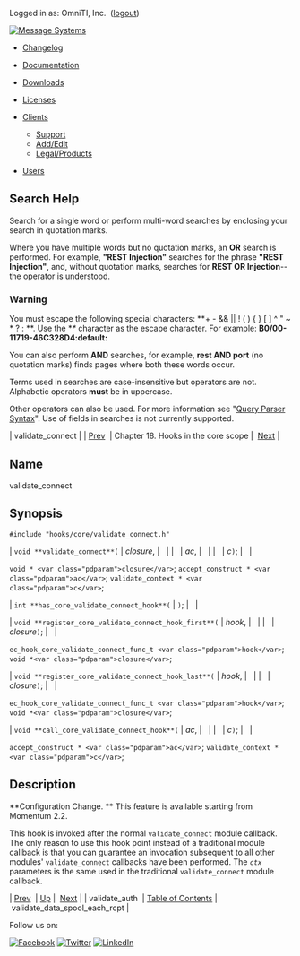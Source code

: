 Logged in as: OmniTI, Inc.  ([logout](https://support.messagesystems.com/logout.php))

[![Message Systems](https://support.messagesystems.com/images/ms-white205.png)](https://support.messagesystems.com/start.php) 

*   [Changelog](https://support.messagesystems.com/start.php?show=changelog)
*   [Documentation](https://support.messagesystems.com/docs/)
*   [Downloads](https://support.messagesystems.com/start.php)

*   [Licenses](https://support.messagesystems.com/license_summary.php)
*   <a href="">Clients</a>
    *   [Support](https://support.messagesystems.com/cs.php)
    *   [Add/Edit](https://support.messagesystems.com/edit_client.php)
    *   [Legal/Products](https://support.messagesystems.com/edit_products.php)
*   [Users](https://support.messagesystems.com/edit_customer.php)

## Search Help

Search for a single word or perform multi-word searches by enclosing your search in quotation marks.

Where you have multiple words but no quotation marks, an **OR** search is performed. For example, **"REST Injection"** searches for the phrase **"REST Injection"**, and, without quotation marks, searches for **REST OR Injection**--the operator is understood.

### Warning

You must escape the following special characters: **+ - && || ! ( ) { } [ ] ^ " ~ * ? : \**. Use the **\** character as the escape character. For example: **B0/00-11719-46C328D4\:default\:**

You can also perform **AND** searches, for example, **rest AND port** (no quotation marks) finds pages where both these words occur.

Terms used in searches are case-insensitive but operators are not. Alphabetic operators **must** be in uppercase.

Other operators can also be used. For more information see "[Query Parser Syntax](https://lucene.apache.org/core/old_versioned_docs/versions/3_0_0/queryparsersyntax.html)". Use of fields in searches is not currently supported.

| validate_connect |
| [Prev](extending.hooks.core.validate_auth.php)  | Chapter 18. Hooks in the core scope |  [Next](extending.hooks.core.validate_data_spool_each_rcpt.php) |

<a name="extending.hooks.core.validate_connect"></a>
## Name

validate_connect

## Synopsis

`#include "hooks/core/validate_connect.h"`

| `void **validate_connect**(` | <var class="pdparam">closure</var>, |   |
|   | <var class="pdparam">ac</var>, |   |
|   | <var class="pdparam">c</var>`)`; |   |

`void * <var class="pdparam">closure</var>`;
`accept_construct * <var class="pdparam">ac</var>`;
`validate_context * <var class="pdparam">c</var>`;

| `int **has_core_validate_connect_hook**(` | `)`; |   |

| `void **register_core_validate_connect_hook_first**(` | <var class="pdparam">hook</var>, |   |
|   | <var class="pdparam">closure</var>`)`; |   |

`ec_hook_core_validate_connect_func_t <var class="pdparam">hook</var>`;
`void *<var class="pdparam">closure</var>`;

| `void **register_core_validate_connect_hook_last**(` | <var class="pdparam">hook</var>, |   |
|   | <var class="pdparam">closure</var>`)`; |   |

`ec_hook_core_validate_connect_func_t <var class="pdparam">hook</var>`;
`void *<var class="pdparam">closure</var>`;

| `void **call_core_validate_connect_hook**(` | <var class="pdparam">ac</var>, |   |
|   | <var class="pdparam">c</var>`)`; |   |

`accept_construct * <var class="pdparam">ac</var>`;
`validate_context * <var class="pdparam">c</var>`;<a name="idp23061728"></a>
## Description

**Configuration Change. ** This feature is available starting from Momentum 2.2.

This hook is invoked after the normal `validate_connect` module callback. The only reason to use this hook point instead of a traditional module callback is that you can guarantee an invocation subsequent to all other modules' `validate_connect` callbacks have been performed. The *`ctx`* parameters is the same used in the traditional `validate_connect` module callback.

| [Prev](extending.hooks.core.validate_auth.php)  | [Up](extending.hooks.core.php) |  [Next](extending.hooks.core.validate_data_spool_each_rcpt.php) |
| validate_auth  | [Table of Contents](index.php) |  validate_data_spool_each_rcpt |

Follow us on:

[![Facebook](https://support.messagesystems.com/images/icon-facebook.png)](http://www.facebook.com/messagesystems) [![Twitter](https://support.messagesystems.com/images/icon-twitter.png)](http://twitter.com/#!/MessageSystems) [![LinkedIn](https://support.messagesystems.com/images/icon-linkedin.png)](http://www.linkedin.com/company/message-systems)